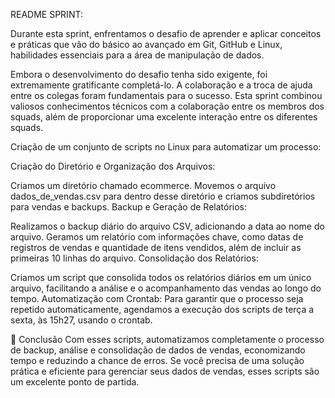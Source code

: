 README SPRINT:

Durante esta sprint, enfrentamos o desafio de aprender e aplicar conceitos e práticas que vão do básico ao avançado em Git, GitHub e Linux, habilidades essenciais para a área de manipulação de dados.

Embora o desenvolvimento do desafio tenha sido exigente, foi extremamente gratificante completá-lo. A colaboração e a troca de ajuda entre os colegas foram fundamentais para o sucesso. Esta sprint combinou valiosos conhecimentos técnicos com a colaboração entre os membros dos squads, além de proporcionar uma excelente interação entre os diferentes squads.

Criação de um conjunto de scripts no Linux para automatizar um processo:

Criação do Diretório e Organização dos Arquivos:

Criamos um diretório chamado ecommerce.
Movemos o arquivo dados_de_vendas.csv para dentro desse diretório e criamos subdiretórios para vendas e backups.
Backup e Geração de Relatórios:

Realizamos o backup diário do arquivo CSV, adicionando a data ao nome do arquivo.
Geramos um relatório com informações chave, como datas de registros de vendas e quantidade de itens vendidos, além de incluir as primeiras 10 linhas do arquivo.
Consolidação dos Relatórios:

Criamos um script que consolida todos os relatórios diários em um único arquivo, facilitando a análise e o acompanhamento das vendas ao longo do tempo.
Automatização com Crontab:
Para garantir que o processo seja repetido automaticamente, agendamos a execução dos scripts de terça a sexta, às 15h27, usando o crontab.

📝 Conclusão
Com esses scripts, automatizamos completamente o processo de backup, análise e consolidação de dados de vendas, economizando tempo e reduzindo a chance de erros. Se você precisa de uma solução prática e eficiente para gerenciar seus dados de vendas, esses scripts são um excelente ponto de partida.

